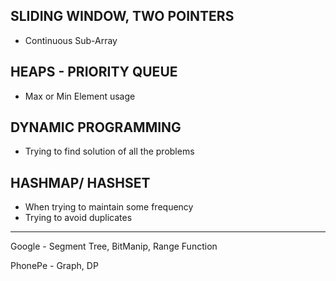 ## SLIDING WINDOW, TWO POINTERS

- Continuous Sub-Array

## HEAPS - PRIORITY QUEUE

- Max or Min Element usage

## DYNAMIC PROGRAMMING

- Trying to find solution of all the problems

## HASHMAP/ HASHSET

- When trying to maintain some frequency
- Trying to avoid duplicates


---

Google - Segment Tree, BitManip, Range Function

PhonePe - Graph, DP
